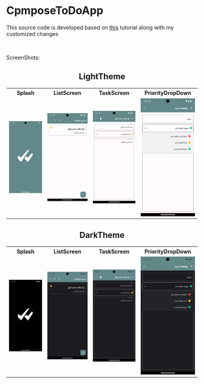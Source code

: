 <h1>CpmposeToDoApp</h1>
<P>This source code is developed based on <a href="https://www.udemy.com/course/to-do-app-with-jetpack-compose-mvvm-android-development/" target="_blank">this</a> tutorial along with my customized changes</P>
<br/>
<p>ScreenShots:</p>
<h2 style="text-align: center;">LightTheme</h2>
<table style="margin: 0 auto;">
  <tr>
    <th>Splash</th>
    <th>ListScreen</th>
    <th>TaskScreen</th>
    <th>PriorityDropDown</th>
  </tr>
  <tr>
    <td><img src="https://github.com/mehrankasebvatan/ComposeToDo/blob/main/ScreenShots/image1.png" width="200px" alt="Image Splash"></td>
   <td><img src="https://github.com/mehrankasebvatan/ComposeToDo/blob/main/ScreenShots/image2.png" width="200px" alt="Image ListScreen"></td>
    <td><img src="https://github.com/mehrankasebvatan/ComposeToDo/blob/main/ScreenShots/image3.png" width="200px" alt="Image TaskScreen"></td>
    <td><img src="https://github.com/mehrankasebvatan/ComposeToDo/blob/main/ScreenShots/image4.png" width="200px" alt="Image PriorityDropDown"></td>
  </tr>
</table>
<h2 style="text-align: center;">DarkTheme</h2>
<table style="margin: 0 auto;">
  <tr>
    <th>Splash</th>
    <th>ListScreen</th>
    <th>TaskScreen</th>
    <th>PriorityDropDown</th>
  </tr>
  <tr>
   <td><img src="https://github.com/mehrankasebvatan/ComposeToDo/blob/main/ScreenShots/image5.png" width="200px" alt="Image Splash"></td>
   <td><img src="https://github.com/mehrankasebvatan/ComposeToDo/blob/main/ScreenShots/image6.png" width="200px" alt="Image ListScreen"></td>
    <td><img src="https://github.com/mehrankasebvatan/ComposeToDo/blob/main/ScreenShots/image7.png" width="200px" alt="Image TaskScreen"></td>
    <td><img src="https://github.com/mehrankasebvatan/ComposeToDo/blob/main/ScreenShots/image8.png" width="200px" alt="Image PriorityDropDown"></td>
  </tr>
</table>

